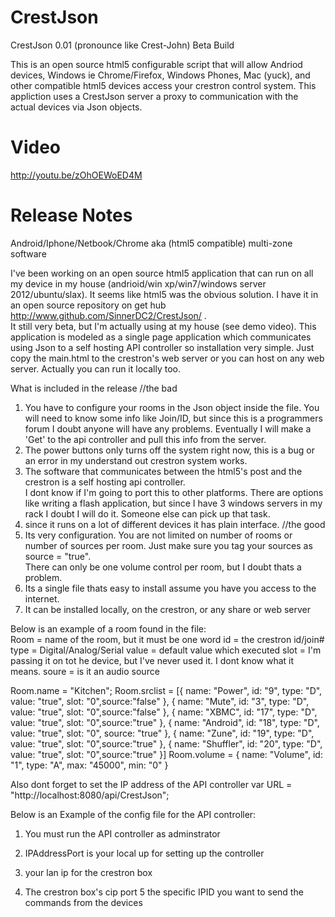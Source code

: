 CrestJson
==========

CrestJson 0.01 (pronounce like Crest-John)
Beta Build

This is an open source html5 configurable script that will allow Andriod devices, Windows ie Chrome/Firefox, Windows Phones, Mac (yuck), 
and other compatible html5 devices access your crestron control system. This appliction uses a CrestJson server a proxy 
to communication with the actual devices via Json objects.

Video
============
http://youtu.be/zOhOEWoED4M

Release Notes
=============
Android/Iphone/Netbook/Chrome aka (html5 compatible) multi-zone software 

I've been working on an open source html5 application that can run on all my device in my house (andrioid/win xp/win7/windows server 2012/ubuntu/slax).
It seems like html5 was the obvious solution.  I have it in an open source repository on get hub http://www.github.com/SinnerDC2/CrestJson/ .  
It still very beta, but I'm actually using at my house (see demo video).  This application is modeled as a single page application which communicates using 
Json to a self hosting API controller so installation very simple.  Just copy the main.html to the crestron's web server or you can host on any web server.  Actually you can run it locally too.


What is included in the release
//the bad
1. You have to configure your rooms in the Json object inside the file.  You will need to know some info like Join/ID, 
but since this is a programmers forum I doubt anyone will have any problems.  Eventually I will make a 'Get' to the api controller and pull this 
info from the server.
2. The power buttons only turns off the system right now, this is a bug or an error in my understand out crestron system works.
3. The software that communicates between the html5's post and the crestron is a self hosting api controller.  
I dont know if I'm going to port this to other platforms.  There are options like writing a flash application, but 
since I have 3 windows servers in my rack I doubt I will do it.  Someone else can pick up that task.
4. since it runs on a lot of different devices it has plain interface.
//the good
1.  Its very configuration.  You are not limited on number of rooms or number of sources per room.  Just make sure you tag your sources as source = "true".  
  There can only be one volume control per room, but I doubt thats a problem.
2.  Its a single file thats easy to install assume you have you access to the internet.
3.  It can be installed locally, on the crestron, or any share or web server




Below is an example of a room found in the file:  
Room = name of the room, but it must be one word
id = the crestron id/join#
type = Digital/Analog/Serial
value = default value which executed
slot = I'm passing it on tot he device, but I've never used it. I dont know what it means.
soure = is it an audio source

Room.name = "Kitchen";
		Room.srclist =
		[{ name: "Power", id: "9", type: "D", value: "true", slot: "0",source:"false"  },
		{ name: "Mute", id: "3", type: "D", value: "true", slot: "0",source:"false"  },
		{ name: "XBMC", id: "17", type: "D", value: "true", slot: "0",source:"true" },
		{ name: "Android", id: "18", type: "D", value: "true", slot: "0", source: "true" },
		{ name: "Zune", id: "19", type: "D", value: "true", slot: "0",source:"true"   },
		{ name: "Shuffler", id: "20", type: "D", value: "true", slot:  "0",source:"true"  }]
		Room.volume = 
		{ name: "Volume", id: "1", type: "A", max: "45000", min: "0" }
		
Also dont forget to set the IP address of the API controller
	var URL = "http://localhost:8080/api/CrestJson";


Below is an Example of the config file for the API controller:

1.  You must run the API controller as adminstrator
2.  IPAddressPort is your local up for setting up the controller
3.  your lan ip for the crestron box
4.  The crestron box's cip port
5   the specific IPID you want to send the commands from the devices

    <add key="IPAddressPort" value="http://localhost:8080"></add>
    <add key="CrestronIP" value="192.168.0.3"></add>
    <add key="CrestronCIPPort" value="41794"></add>
    <add key="CrestronIPID" value="11"></add>
	
		



